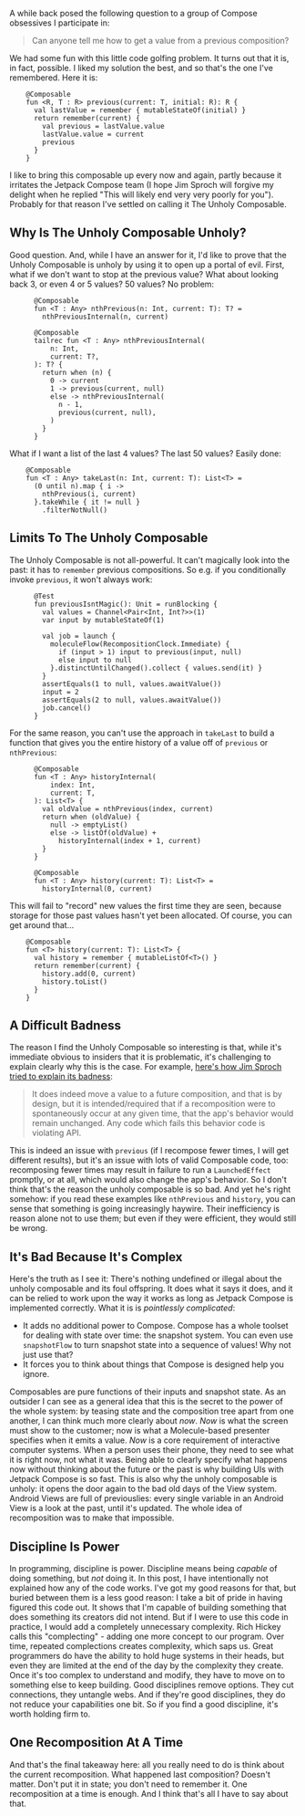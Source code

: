 A while back posed the following question to a group of Compose obsessives I participate in:

> Can anyone tell me how to get a value from a previous composition?

We had some fun with this little code golfing problem. It turns out that it is, in fact, possible. I liked my solution the best, and so that's the one I've remembered. Here it is:

        @Composable
        fun <R, T : R> previous(current: T, initial: R): R {
          val lastValue = remember { mutableStateOf(initial) }
          return remember(current) {
            val previous = lastValue.value
            lastValue.value = current
            previous
          }
        }

I like to bring this composable up every now and again, partly because it irritates the Jetpack Compose team (I hope Jim Sproch will forgive my delight when he replied "This will likely end very very poorly for you"). Probably for that reason I've settled on calling it The Unholy Composable.

## Why Is The Unholy Composable Unholy?

Good question. And, while I have an answer for it, I'd like to prove that the Unholy Composable is unholy by using it to open up a portal of evil.
First, what if we don't want to stop at the previous value? What about looking back 3, or even 4 or 5 values? 50 values?
No problem:

          @Composable
          fun <T : Any> nthPrevious(n: Int, current: T): T? = 
            nthPreviousInternal(n, current)

          @Composable
          tailrec fun <T : Any> nthPreviousInternal(
              n: Int, 
              current: T?,
          ): T? {
            return when (n) {
              0 -> current
              1 -> previous(current, null)
              else -> nthPreviousInternal(
                n - 1, 
                previous(current, null),
              )
            }
          }

What if I want a list of the last 4 values? The last 50 values?
Easily done:

        @Composable
        fun <T : Any> takeLast(n: Int, current: T): List<T> =
          (0 until n).map { i ->
            nthPrevious(i, current)
          }.takeWhile { it != null }
            .filterNotNull()

## Limits To The Unholy Composable

The Unholy Composable is not all-powerful. It can't magically look into the past: it has to `remember` previous compositions. So e.g. if you conditionally invoke `previous`, it won't always work:

          @Test
          fun previousIsntMagic(): Unit = runBlocking {
            val values = Channel<Pair<Int, Int?>>(1)
            var input by mutableStateOf(1)

            val job = launch {
              moleculeFlow(RecompositionClock.Immediate) {
                if (input > 1) input to previous(input, null)
                else input to null
              }.distinctUntilChanged().collect { values.send(it) }
            }
            assertEquals(1 to null, values.awaitValue())
            input = 2
            assertEquals(2 to null, values.awaitValue())
            job.cancel()
          }

For the same reason, you can't use the approach in `takeLast` to build a function that gives you the entire history of a value off of `previous` or `nthPrevious`:

          @Composable
          fun <T : Any> historyInternal(
              index: Int, 
              current: T,
          ): List<T> {
            val oldValue = nthPrevious(index, current)
            return when (oldValue) {
              null -> emptyList()
              else -> listOf(oldValue) + 
                historyInternal(index + 1, current)
            }
          }

          @Composable
          fun <T : Any> history(current: T): List<T> = 
            historyInternal(0, current)

This will fail to "record" new values the first time they are seen, because storage for those past values hasn't yet been allocated.
Of course, you can get around that...

        @Composable
        fun <T> history(current: T): List<T> {
          val history = remember { mutableListOf<T>() }
          return remember(current) {
            history.add(0, current)
            history.toList()
          }
        }

## A Difficult Badness

The reason I find the Unholy Composable so interesting is that, while it's immediate obvious to insiders that it is problematic, it's challenging to explain clearly why this is the case. For example, [here's how Jim Sproch tried to explain its badness](https://twitter.com/JimSproch/status/1573149118607888385):

> It does indeed move a value to a future composition, and that is by design, but it is intended/required that if a recomposition were to spontaneously occur at any given time, that the app's behavior would remain unchanged. Any code which fails this behavior code is violating API.

This is indeed an issue with `previous` (if I recompose fewer times, I will get different results), but it's an issue with lots of valid Composable code, too: recomposing fewer times may result in failure to run a `LaunchedEffect` promptly, or at all, which would also change the app's behavior. So I don't think that's the reason the unholy composable is so bad.
And yet he's right somehow: if you read these examples like `nthPrevious` and `history`, you can sense that something is going increasingly haywire. Their inefficiency is reason alone not to use them; but even if they were efficient, they would still be wrong.

## It's Bad Because It's Complex

Here's the truth as I see it:
There's nothing undefined or illegal about the unholy composable and its foul offspring. It does what it says it does, and it can be relied to work upon the way it works as long as Jetpack Compose is implemented correctly.
What it is is _pointlessly complicated_:

* It adds no additional power to Compose. Compose has a whole toolset for dealing with state over time: the snapshot system. You can even use `snapshotFlow` to turn snapshot state into a sequence of values! Why not just use that?
* It forces you to think about things that Compose is designed help you ignore.

Composables are pure functions of their inputs and snapshot state. As an outsider I can see as a general idea that this is the secret to the power of the whole system: by teasing state and the composition tree apart from one another, I can think much more clearly about _now_.
_Now_ is what the screen must show to the customer; now is what a Molecule-based presenter specifies when it emits a value.
_Now_ is a core requirement of interactive computer systems. When a person uses their phone, they need to see what it is right now, not what it was. Being able to clearly specify what happens now without thinking about the future or the past is why building UIs with Jetpack Compose is so fast.
This is also why the unholy composable is unholy: it opens the door again to the bad old days of the View system. Android Views are full of previouslies: every single variable in an Android View is a look at the past, until it's updated. The whole idea of recomposition was to make that impossible.

## Discipline Is Power

In programming, discipline is power. Discipline means being _capable_ of doing something, but _not_ doing it.
In this post, I have intentionally not explained how any of the code works. I've got my good reasons for that, but buried between them is a less good reason: I take a bit of pride in having figured this code out. It shows that I'm capable of building something that does something its creators did not intend.
But if I were to use this code in practice, I would add a completely unnecessary complexity. Rich Hickey calls this "complecting" - adding one more concept to our program.
Over time, repeated complections creates complexity, which saps us. Great programmers do have the ability to hold huge systems in their heads, but even they are limited at the end of the day by the complexity they create. Once it's too complex to understand and modify, they have to move on to something else to keep building.
Good disciplines remove options. They cut connections, they untangle webs. And if they're good disciplines, they do not reduce your capabilities one bit. So if you find a good discipline, it's worth holding firm to.

## One Recomposition At A Time

And that's the final takeaway here: all you really need to do is think about the current recomposition.
What happened last composition? Doesn't matter. Don't put it in state; you don't need to remember it. One recomposition at a time is enough.
And I think that's all I have to say about that.

